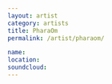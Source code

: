 ```yaml
---
layout: artist
category: artists
title: PharaOm
permalink: /artist/pharaom/

name: 
location: 
soundcloud: 
---
```



